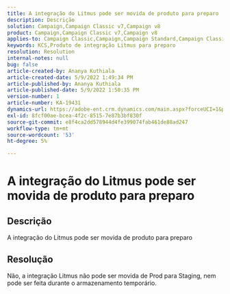 ```yaml
---
title: A integração do Litmus pode ser movida de produto para preparo
description: Descrição
solution: Campaign,Campaign Classic v7,Campaign v8
product: Campaign,Campaign Classic v7,Campaign v8
applies-to: Campaign Classic,Campaign,Campaign Standard,Campaign Classic v7,Campaign v8
keywords: KCS,Produto de integração Litmus para preparo
resolution: Resolution
internal-notes: null
bug: false
article-created-by: Ananya Kuthiala
article-created-date: 5/9/2022 1:49:34 PM
article-published-by: Ananya Kuthiala
article-published-date: 5/9/2022 1:50:35 PM
version-number: 1
article-number: KA-19431
dynamics-url: https://adobe-ent.crm.dynamics.com/main.aspx?forceUCI=1&pagetype=entityrecord&etn=knowledgearticle&id=8d6a70d8-9ecf-ec11-a7b5-0022480a8e40
exl-id: 8fcf00ae-bcea-4f2c-8515-7e87b3bf830f
source-git-commit: e8f4ca2dd578944d4fe399074fab461de88ad247
workflow-type: tm+mt
source-wordcount: '53'
ht-degree: 5%

---
```


# A integração do Litmus pode ser movida de produto para preparo

## Descrição

A integração do Litmus pode ser movida de produto para preparo

## Resolução


Não, a integração Litmus não pode ser movida de Prod para Staging, nem pode ser feita durante o armazenamento temporário.

